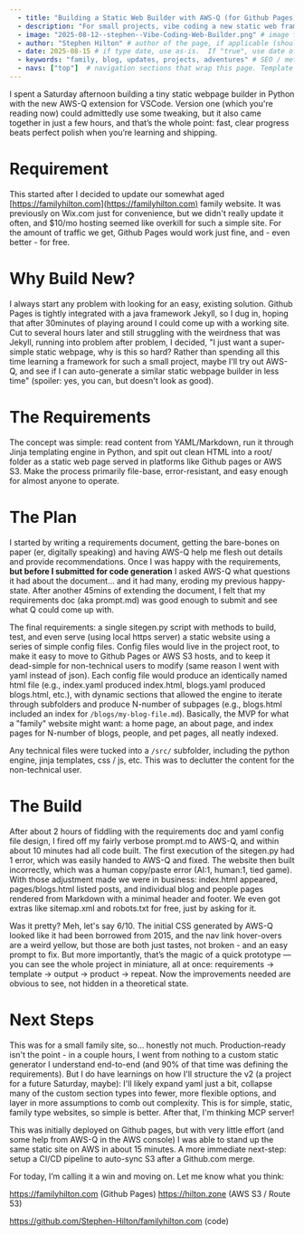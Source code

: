 ```yaml
--- 
  - title: "Building a Static Web Builder with AWS-Q (for Github Pages)"  # title of the page, also the browser tab title
  - description: "For small projects, vibe coding a new static web framework is officially faster than just reading the docs of existing frameworks."  # description / subtitle
  - image: "2025-08-12--stephen--Vibe-Coding-Web-Builder.png" # image file, as found in /src/images/ folder
  - author: "Stephen Hilton" # author of the page, if applicable (should appear in footer)
  - date: 2025-08-15 # if type date, use as-is.  If "true", use date of last sitegen.py generation.
  - keywords: "family, blog, updates, projects, adventures" # SEO / metadata keywords
  - navs: ["top"]  # navigation sections that wrap this page. Template for each should be included in /src/templates/navs/[nav].jinja
---
```



I spent a Saturday afternoon building a tiny static webpage builder in Python with the new AWS-Q extension for VSCode. Version one (which you're reading now) could admittedly use some tweaking, but it also came together in just a few hours, and that’s the whole point: fast, clear progress beats perfect polish when you’re learning and shipping.

# Requirement 

This started after I decided to update our somewhat aged [https://familyhilton.com](https://familyhilton.com) family website.  It was previously on Wix.com just for convenience, but we didn't really update it often, and $10/mo hosting seemed like overkill for such a simple site.  For the amount of traffic we get, Github Pages would work just fine, and - even better - for free.

# Why Build New?

I always start any problem with looking for an easy, existing solution.  Github Pages is tightly integrated with a java framework Jekyll, so I dug in, hoping that after 30minutes of playing around I could come up with a working site.  Cut to several hours later and still struggling with the weirdness that was Jekyll, running into problem after problem, I decided, "I just want a super-simple static webpage, why is this so hard? Rather than spending all this time learning a framework for such a small project, maybe I'll try out AWS-Q, and see if I can auto-generate a similar static webpage builder in less time" (spoiler: yes, you can, but doesn't look as good). 

# The Requirements

The concept was simple: read content from YAML/Markdown, run it through Jinja templating engine in Python, and spit out clean HTML into a root/ folder as a static web page served in platforms like Github pages or AWS S3. Make the process primarily file-base, error-resistant, and easy enough for almost anyone to operate. 

# The Plan

I started by writing a requirements document, getting the bare-bones on paper (er, digitally speaking) and having AWS-Q help me flesh out details and provide recommendations.  Once I was happy with the requirements, **but before I submitted for code generation** I asked AWS-Q what questions it had about the document... and it had many, eroding my previous happy-state.  After another 45mins of extending the document, I felt that my requirements doc (aka prompt.md) was good enough to submit and see what Q could come up with.

The final requirements: a single sitegen.py script with methods to build, test, and even serve (using local https server) a static website using a series of simple config files.  Config files would live in the project root, to make it easy to move to Github Pages or AWS S3 hosts, and to keep it dead-simple for non-technical users to modify (same reason I went with yaml instead of json).  Each config file would produce an identically named html file (e.g., index.yaml produced index.html, blogs.yaml produced blogs.html, etc.), with dynamic sections that allowed the engine to iterate through subfolders and produce N-number of subpages (e.g., blogs.html included an index for `/blogs/my-blog-file.md`). Basically, the MVP for what a "family" website might want: a home page, an about page, and index pages for N-number of blogs, people, and pet pages, all neatly indexed.

Any technical files were tucked into a `/src/` subfolder, including the python engine, jinja templates, css / js, etc.  This was to declutter the content for the non-technical user. 

# The Build

After about 2 hours of fiddling with the requirements doc and yaml config file design, I fired off my fairly verbose prompt.md to AWS-Q, and within about 10 minutes had all code built. The first execution of the sitegen.py had 1 error, which was easily handed to AWS-Q and fixed. The website then built incorrectly, which was a human copy/paste error (AI:1, human:1, tied game).  With those adjustment made we were in business: index.html appeared, pages/blogs.html listed posts, and individual blog and people pages rendered from Markdown with a minimal header and footer.  We even got extras like sitemap.xml and robots.txt for free, just by asking for it. 

Was it pretty? Meh, let's say 6/10.  The initial CSS generated by AWS-Q looked like it had been borrowed from 2015, and the nav link hover-overs are a weird yellow, but those are both just tastes, not broken - and an easy prompt to fix.  But more importantly, that’s the magic of a quick prototype — you can see the whole project in miniature, all at once: requirements → template → output → product → repeat.  Now the improvements needed are obvious to see, not hidden in a theoretical state.

# Next Steps

This was for a small family site, so... honestly not much.  Production-ready isn't the point - in a couple hours, I went from nothing to a custom static generator I understand end-to-end (and 90% of that time was defining the requirements). But I do have learnings on how I'll structure the v2 (a project for a future Saturday, maybe): I'll likely expand yaml just a bit, collapse many of the custom section types into fewer, more flexible options, and layer in more assumptions to comb out complexity. This is for simple, static, family type websites, so simple is better.   After that, I'm thinking MCP server!

This was initially deployed on Github pages, but with very little effort (and some help from AWS-Q in the AWS console) I was able to stand up the same static site on AWS in about 15 minutes.  A more immediate next-step: setup a CI/CD pipeline to auto-sync S3 after a Github.com merge. 

For today, I’m calling it a win and moving on.  Let me know what you think:

https://familyhilton.com (Github Pages)
https://hilton.zone (AWS S3 / Route 53)

https://github.com/Stephen-Hilton/familyhilton.com (code)